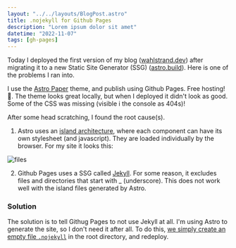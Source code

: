 ```yaml
---
layout: "../../layouts/BlogPost.astro"
title: .nojekyll for Github Pages
description: "Lorem ipsum dolor sit amet"
datetime: "2022-11-07"
tags: [gh-pages]
---
```


Today I deployed the first version of my blog ([wahlstrand.dev](wahlstrand.dev)) after migrating it to a new Static Site
Generator (SSG) ([astro.build](astro.build)). Here is one of the problems I ran into.

I use the [Astro Paper](https://astro-paper.pages.dev/) theme, and publish using Github Pages. Free hosting! 🎉. The
theme looks great locally, but when I deployed it didn't look as good. Some of the CSS was missing (visible i the
console as 404s)!

After some head scratching, I found the root cause(s).

1) Astro uses an [island architecture](https://docs.astro.build/en/concepts/islands/), where each component can have its
   own stylesheet (and javascript). They are loaded individually by the browser. For my site it looks this:

![files](/img/nojekyll.png)

2. Github Pages uses a SSG called [Jekyll](https://jekyllrb.com/). For some reason, it excludes files and directories
   that start with _ (underscore). This does not work well with the island files generated by Astro.

### Solution

The solution is to tell Githug Pages to not use Jekyll at all. I'm using Astro to generate the site, so I don't need it
after all. To do
this, [we simply create an empty file `.nojekyll`](https://github.blog/2009-12-29-bypassing-jekyll-on-github-pages/) in
the root directory, and redeploy.
